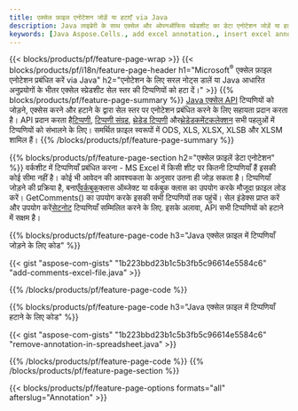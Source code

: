 ```yaml
---
title: एक्सेल फ़ाइल एनोटेशन जोड़ें या हटाएँ via Java
description: Java लाइब्रेरी के साथ एक्सेल और ओपनऑफिस स्प्रेडशीट का डेटा एनोटेशन जोड़ें या हटाएं।
keywords: [Java Aspose.Cells., add excel annotation., insert excel annotation., access excel annotation., remove excel annotation., delete excel annotation., add annotation in excel., insert annotation in excel., access annotation in excel., remove annotation in excel., delete annotation in excel]
---
```

{{< blocks/products/pf/feature-page-wrap >}}
{{< blocks/products/pf/i18n/feature-page-header h1="Microsoft<sup>&reg;</sup> एक्सेल फ़ाइल एनोटेशन प्रबंधित करें via Java" h2="एनोटेशन के लिए सरल नोट्स डालें या Java आधारित अनुप्रयोगों के भीतर एक्सेल स्प्रेडशीट सेल स्तर की टिप्पणियों को हटा दें।" >}}
{{% blocks/products/pf/feature-page-summary %}}
[Java एक्सेल API](/cells/hi/java/) टिप्पणियों को जोड़ने, एक्सेस करने और हटाने के द्वारा सेल स्तर पर एनोटेशन प्रबंधित करने के लिए सहायता प्रदान करता है। API प्रदान करता है[टिप्पणी](https://reference.aspose.com/cells/java/com.aspose.cells/Comment), [टिप्पणी संग्रह](https://reference.aspose.com/cells/java/com.aspose.cells/CommentCollection), [थ्रेडेड टिप्पणी](https://reference.aspose.com/cells/java/com.aspose.cells/ThreadedComment) और[थ्रेडेडकमेंटकलेक्शन](https://reference.aspose.com/cells/java/com.aspose.cells/ThreadedCommentCollection) सभी पहलुओं में टिप्पणियों को संभालने के लिए।
समर्थित फ़ाइल स्वरूपों में ODS, XLS, XLSX, XLSB और XLSM शामिल हैं।
{{% /blocks/products/pf/feature-page-summary %}}

{{% blocks/products/pf/feature-page-section h2="एक्सेल फ़ाइलें डेटा एनोटेशन" %}}
 वर्कशीट में टिप्पणियाँ प्रबंधित करना - MS Excel में किसी शीट पर कितनी टिप्पणियाँ हैं इसकी कोई सीमा नहीं है। कोई भी आवेदन की आवश्यकता के अनुसार उतना ही जोड़ सकता है। टिप्पणियाँ जोड़ने की प्रक्रिया है, बनाएँ[वर्कबुक](https://reference.aspose.com/cells/java/com.aspose.cells/Workbook)क्लास ऑब्जेक्ट या वर्कबुक क्लास का उपयोग करके मौजूदा फ़ाइल लोड करें। GetComments() का उपयोग करके इसकी सभी टिप्पणियों तक पहुंचें। सेल इंडेक्स प्राप्त करें और उपयोग करें[सेटनोट](https://reference.aspose.com/cells/java/com.aspose.cells/comment#Note) टिप्पणियाँ सम्मिलित करने के लिए. इसके अलावा, API सभी टिप्पणियों को हटाने में सक्षम है।

{{% blocks/products/pf/feature-page-code h3="Java एक्सेल फ़ाइल में टिप्पणियाँ जोड़ने के लिए कोड" %}}

{{< gist "aspose-com-gists" "1b223bbd23b1c5b3fb5c96614e5584c6" "add-comments-excel-file.java" >}}

{{% /blocks/products/pf/feature-page-code %}}

{{% blocks/products/pf/feature-page-code h3="Java एक्सेल फ़ाइल में टिप्पणियाँ हटाने के लिए कोड" %}}

{{< gist "aspose-com-gists" "1b223bbd23b1c5b3fb5c96614e5584c6" "remove-annotation-in-spreadsheet.java" >}}

{{% /blocks/products/pf/feature-page-code %}}
{{% /blocks/products/pf/feature-page-section %}}

{{< blocks/products/pf/feature-page-options formats="all" afterslug="Annotation" >}}
